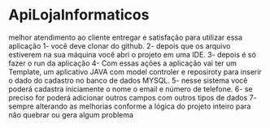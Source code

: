 # ApiLojaInformaticos
melhor atendimento ao cliente entregar e satisfação
para utilizar essa aplicação
1- você deve clonar do github.
2- depois que os arquivo estiverem na sua máquina você abri o projeto em uma IDE.
3- depois é só fazer o run da aplicação
4- Com essas ações a aplicação vai ter um Template, um aplicativo JAVA com model controler e reposiroty para inserir o dado do cadastro no banco de dados MYSQL.
5- nesse sistema você poderá cadastra iniciamente o nome o email e número de telefone.
6- se preciso for poderá adicionar outros campos com outros tipos de dados
7- sempre alterando as melhorias conforme a lógica do projeto inteiro para não quebrar ou gera algum problema
